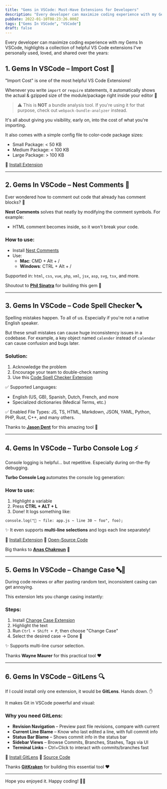 ```yaml
---
title: "Gems in VSCode: Must-Have Extensions for Developers"
description: "Every developer can maximize coding experience with my Gems In VSCode, highlights a collection of helpful VS Code extensions I've personally used, loved, and sh"
pubDate: 2022-01-10T08:23:26.000Z
tags: ["Gems In VSCode", "VSCode"]
draft: false
---
```


Every developer can maximize coding experience with my Gems In VSCode, highlights a collection of helpful VS Code extensions I've personally used, loved, and shared over the years:
<h2>1. Gems In VSCode – Import Cost 💸</h2>
"Import Cost" is one of the most helpful VS Code Extensions!

Whenever you write <code>import</code> or <code>require</code> statements, it automatically shows the actual & gzipped size of the module/package right inside your editor 🤖
<blockquote>⚠️ This is <strong>NOT</strong> a bundle analysis tool. If you're using it for that purpose, check out <code>webpack-bundle-analyzer</code> instead.</blockquote>
It's all about giving you visibility, early on, into the cost of what you're importing.

It also comes with a simple config file to color-code package sizes:
<ul data-spread="false">
 	<li>Small Package: < 50 KB</li>
 	<li>Medium Package: < 100 KB</li>
 	<li>Large Package: > 100 KB</li>
</ul>
🔗 <a href="https://marketplace.visualstudio.com/items?itemName=wix.vscode-import-cost">Install Extension</a>
<div>

<hr />

</div>
<h2>2. Gems In VSCode – Nest Comments 🔁</h2>
Ever wondered how to comment out code that already has comment blocks? 🤔

<strong>Nest Comments</strong> solves that neatly by modifying the comment symbols. For example:
<ul data-spread="false">
 	<li>HTML comment <code><!-- --></code> becomes <code><!~~ ~~></code> inside, so it won't break your code.</li>
</ul>
<h3>How to use:</h3>
<ul data-spread="false">
 	<li>Install <a href="https://marketplace.visualstudio.com/items?itemName=philsinatra.nested-comments">Nest Comments</a></li>
 	<li>Use:
<ul data-spread="false">
 	<li><strong>Mac</strong>: CMD + Alt + /</li>
 	<li><strong>Windows</strong>: CTRL + Alt + /</li>
</ul>
</li>
</ul>
Supported in: <code>html</code>, <code>css</code>, <code>vue</code>, <code>php</code>, <code>xml</code>, <code>jsx</code>, <code>asp</code>, <code>svg</code>, <code>tsx</code>, and more.

Shoutout to <a href="https://www.linkedin.com/in/philsinatra/"><strong>Phil Sinatra</strong></a> for building this gem 👏
<div>

<hr />

</div>
<h2>3. Gems In VSCode – Code Spell Checker 🔤</h2>
Spelling mistakes happen. To all of us. Especially if you're not a native English speaker.

But these small mistakes can cause huge inconsistency issues in a codebase. For example, a key object named <code>calender</code> instead of <code>calendar</code> can cause confusion and bugs later.
<h3>Solution:</h3>
<ol start="1" data-spread="false">
 	<li>Acknowledge the problem</li>
 	<li>Encourage your team to double-check naming</li>
 	<li>Use this <a href="https://marketplace.visualstudio.com/items?itemName=streetsidesoftware.code-spell-checker">Code Spell Checker Extension</a></li>
</ol>
✅ Supported Languages:
<ul data-spread="false">
 	<li>English (US, GB), Spanish, Dutch, French, and more</li>
 	<li>Specialized dictionaries (Medical Terms, etc.)</li>
</ul>
✅ Enabled File Types: JS, TS, HTML, Markdown, JSON, YAML, Python, PHP, Rust, C++, and many others.

Thanks to <a href="https://www.linkedin.com/in/jasondent/"><strong>Jason Dent</strong></a> for this amazing tool 🙏
<div>

<hr />

</div>
<h2>4. Gems In VSCode – Turbo Console Log ⚡</h2>
Console logging is helpful... but repetitive. Especially during on-the-fly debugging.

<strong>Turbo Console Log </strong>automates the console log generation:
<h3>How to use:</h3>
<ol start="1" data-spread="false">
 	<li>Highlight a variable</li>
 	<li>Press <strong>CTRL + ALT + L</strong></li>
 	<li>Done! It logs something like:</li>
</ol>
<pre><code>console.log("🚀 ~ file: app.js ~ line 30 ~ foo", foo);</code></pre>
✨ It even supports <strong>multi-line selections</strong> and logs each line separately!

🔗 <a href="https://marketplace.visualstudio.com/items?itemName=ChakrounAnas.turbo-console-log">Install Extension</a> 🔗 <a href="https://github.com/Chakroun-Anas/turbo-console-log">Open-Source Code</a>

Big thanks to <a href="https://www.linkedin.com/in/anas-chakroun/"><strong>Anas Chakroun</strong></a> 🙏
<div>

<hr />

</div>
<h2>5. Gems In VSCode – Change Case 🔤🔁</h2>
During code reviews or after pasting random text, inconsistent casing can get annoying.

This extension lets you change casing instantly:
<h3>Steps:</h3>
<ol start="1" data-spread="false">
 	<li>Install <a href="https://marketplace.visualstudio.com/items?itemName=wmaurer.change-case">Change Case Extension</a></li>
 	<li>Highlight the text</li>
 	<li>Run <code>Ctrl + Shift + P</code>, then choose "Change Case"</li>
 	<li>Select the desired case → Done 🚀</li>
</ol>
✨ Supports multi-line cursor selection.

Thanks <strong>Wayne Maurer</strong> for this practical tool ❤️

<hr />

<h2>6. Gems In VSCode – GitLens 🔍</h2>
If I could install only one extension, it would be <strong>GitLens</strong>. Hands down. ✋

It makes Git in VSCode powerful and visual:
<h3>Why you need GitLens:</h3>
<ul>
 	<li><strong>Revision Navigation</strong> – Preview past file revisions, compare with current</li>
 	<li><strong>Current Line Blame</strong> – Know who last edited a line, with full commit info</li>
 	<li><strong>Status Bar Blame</strong> – Shows commit info in the status bar</li>
 	<li><strong>Sidebar Views</strong> – Browse Commits, Branches, Stashes, Tags via UI</li>
 	<li><strong>Terminal Links</strong> – Ctrl+Click to interact with commits/branches fast</li>
</ul>
🔗 <a href="https://marketplace.visualstudio.com/items?itemName=eamodio.gitlens">Install GitLens</a> 🔗 <a href="https://github.com/gitkraken/vscode-gitlens">Source Code</a>

Thanks <a href="https://www.gitkraken.com/"><strong>GitKraken</strong></a> for building this essential tool ❤️

<hr />

Hope you enjoyed it. Happy coding! 👨‍💻